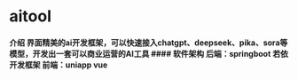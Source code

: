 # aitool
#### 介绍 界面精美的ai开发框架，可以快速接入chatgpt、deepseek、pika、sora等模型，开发出一套可以商业运营的AI工具  #### 软件架构 后端：springboot 若依开发框架 前端：uniapp vue
